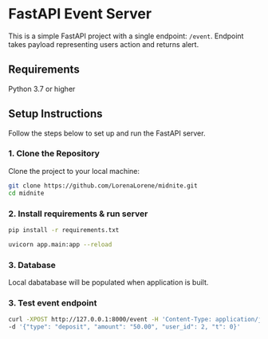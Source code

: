 # FastAPI Event Server

This is a simple FastAPI project with a single endpoint: `/event`.
Endpoint takes payload representing users action and returns alert.


## Requirements

Python 3.7 or higher

## Setup Instructions

Follow the steps below to set up and run the FastAPI server.

### 1. Clone the Repository

Clone the project to your local machine:

```bash
git clone https://github.com/LorenaLorene/midnite.git
cd midnite
```


### 2. Install requirements & run server

```bash
pip install -r requirements.txt

uvicorn app.main:app --reload
```

### 3. Database

Local dabatabase will be populated when application is built.

### 3. Test event endpoint 

```bash
curl -XPOST http://127.0.0.1:8000/event -H 'Content-Type: application/json' \
-d '{"type": "deposit", "amount": "50.00", "user_id": 2, "t": 0}'
```

